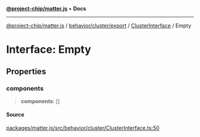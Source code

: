 [**@project-chip/matter.js**](../../../../../../README.md) • **Docs**

***

[@project-chip/matter.js](../../../../../../modules.md) / [behavior/cluster/export](../../../README.md) / [ClusterInterface](../README.md) / Empty

# Interface: Empty

## Properties

### components

> **components**: []

#### Source

[packages/matter.js/src/behavior/cluster/ClusterInterface.ts:50](https://github.com/project-chip/matter.js/blob/7a8cbb56b87d4ccf34bec5a9a95ab40a1711324f/packages/matter.js/src/behavior/cluster/ClusterInterface.ts#L50)
